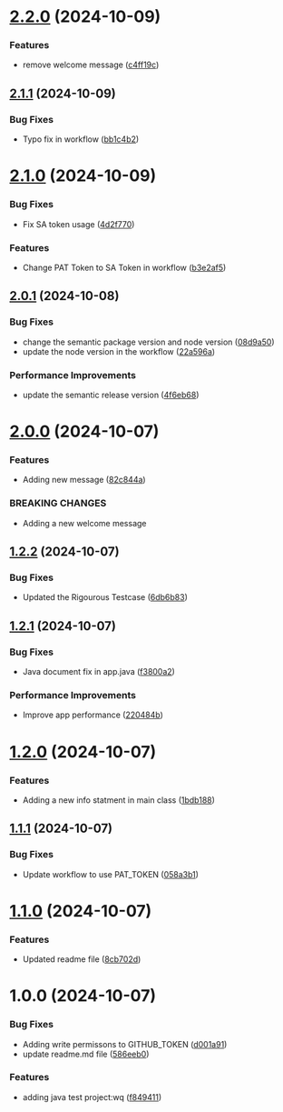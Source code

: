 # [2.2.0](https://github.com/venkat-odevo/semantic-release-test-repo/compare/v2.1.1...v2.2.0) (2024-10-09)


### Features

* remove welcome message ([c4ff19c](https://github.com/venkat-odevo/semantic-release-test-repo/commit/c4ff19c5d9a62c78807aaa9eaca66e3a04bab49b))

## [2.1.1](https://github.com/venkat-odevo/semantic-release-test-repo/compare/v2.1.0...v2.1.1) (2024-10-09)


### Bug Fixes

* Typo fix in workflow ([bb1c4b2](https://github.com/venkat-odevo/semantic-release-test-repo/commit/bb1c4b21433537b41c742f339f3ee128096fefc7))

# [2.1.0](https://github.com/venkat-odevo/semantic-release-test-repo/compare/v2.0.1...v2.1.0) (2024-10-09)


### Bug Fixes

* Fix SA token usage ([4d2f770](https://github.com/venkat-odevo/semantic-release-test-repo/commit/4d2f770c9975d049516b013ef62774ceb1bc3e63))


### Features

* Change PAT Token to SA Token in workflow ([b3e2af5](https://github.com/venkat-odevo/semantic-release-test-repo/commit/b3e2af5c028635e38dc625242aa097a91dd4af03))

## [2.0.1](https://github.com/venkat-odevo/semantic-release-test-repo/compare/v2.0.0...v2.0.1) (2024-10-08)


### Bug Fixes

* change the semantic package version and node version ([08d9a50](https://github.com/venkat-odevo/semantic-release-test-repo/commit/08d9a50e18c6fd50c3e942b56dcdcd199fcef1c1))
* update the node version in the workflow ([22a596a](https://github.com/venkat-odevo/semantic-release-test-repo/commit/22a596aac04c8c2c7c33370cafa1ed7fe66dd05d))


### Performance Improvements

* update the semantic release version ([4f6eb68](https://github.com/venkat-odevo/semantic-release-test-repo/commit/4f6eb68c78c2efe23f7f0d9e5b4f3fa9ee4c6fb2))

# [2.0.0](https://github.com/venkat-odevo/semantic-release-test-repo/compare/v1.2.2...v2.0.0) (2024-10-07)


### Features

* Adding new message ([82c844a](https://github.com/venkat-odevo/semantic-release-test-repo/commit/82c844a05764bccabccb11a6551a2ac3cf34d8c9))


### BREAKING CHANGES

* Adding a new welcome message

## [1.2.2](https://github.com/venkat-odevo/semantic-release-test-repo/compare/v1.2.1...v1.2.2) (2024-10-07)


### Bug Fixes

* Updated the Rigourous Testcase ([6db6b83](https://github.com/venkat-odevo/semantic-release-test-repo/commit/6db6b83ef281eff8f0df1a88db047cc955e6b9fd))

## [1.2.1](https://github.com/venkat-odevo/semantic-release-test-repo/compare/v1.2.0...v1.2.1) (2024-10-07)


### Bug Fixes

* Java document fix in app.java ([f3800a2](https://github.com/venkat-odevo/semantic-release-test-repo/commit/f3800a2f07b27b1990f676443a8c4e0862e2535e))


### Performance Improvements

* Improve app performance ([220484b](https://github.com/venkat-odevo/semantic-release-test-repo/commit/220484ba94f6f760a80b174dd996883f7e0ae347))

# [1.2.0](https://github.com/venkat-odevo/semantic-release-test-repo/compare/v1.1.1...v1.2.0) (2024-10-07)


### Features

* Adding a new info statment in main class ([1bdb188](https://github.com/venkat-odevo/semantic-release-test-repo/commit/1bdb1884cf37df6febe64f6501db084a2e141127))

## [1.1.1](https://github.com/venkat-odevo/semantic-release-test-repo/compare/v1.1.0...v1.1.1) (2024-10-07)


### Bug Fixes

* Update workflow to use PAT_TOKEN ([058a3b1](https://github.com/venkat-odevo/semantic-release-test-repo/commit/058a3b1af777b7ee80a39cac5af6cb7daedf6369))

# [1.1.0](https://github.com/venkat-odevo/semantic-release-test-repo/compare/v1.0.0...v1.1.0) (2024-10-07)


### Features

* Updated readme file ([8cb702d](https://github.com/venkat-odevo/semantic-release-test-repo/commit/8cb702d530536a147a0460f20852ddd7a6f18cc6))

# 1.0.0 (2024-10-07)


### Bug Fixes

* Adding write permissons to GITHUB_TOKEN ([d001a91](https://github.com/venkat-odevo/semantic-release-test-repo/commit/d001a91c52c745b964c04b60c8a8bc32938bcdca))
* update readme.md file ([586eeb0](https://github.com/venkat-odevo/semantic-release-test-repo/commit/586eeb03463466972b4eafb5178f6e660ad14c87))


### Features

* adding java test project:wq ([f849411](https://github.com/venkat-odevo/semantic-release-test-repo/commit/f84941121d42ccfa97be86aa34546dbc40c37a35))
